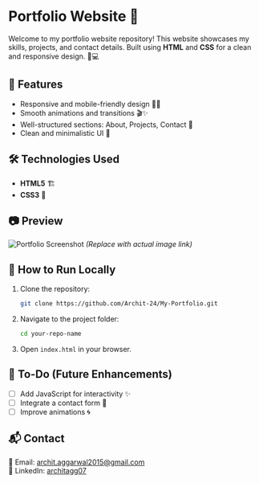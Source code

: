 # Portfolio Website 🚀

Welcome to my portfolio website repository! This website showcases my skills, projects, and contact details. Built using **HTML** and **CSS** for a clean and responsive design. 🎨💻

## 🌟 Features
- Responsive and mobile-friendly design 📱💡
- Smooth animations and transitions 🎬✨
- Well-structured sections: About, Projects, Contact 📌
- Clean and minimalistic UI 🎨

## 🛠️ Technologies Used
- **HTML5** 🏗️
- **CSS3** 🎨

## 📷 Preview
![Portfolio Screenshot](link-to-screenshot.png) *(Replace with actual image link)*

## 🚀 How to Run Locally
1. Clone the repository:
   ```bash
   git clone https://github.com/Archit-24/My-Portfolio.git
   ```
2. Navigate to the project folder:
   ```bash
   cd your-repo-name
   ```
3. Open `index.html` in your browser.

## 📌 To-Do (Future Enhancements)
- [ ] Add JavaScript for interactivity ✨
- [ ] Integrate a contact form 📧
- [ ] Improve animations 🌀

## 📬 Contact
📧 Email: archit.aggarwal2015@gmail.com  
🔗 LinkedIn: [architagg07](https://www.linkedin.com/in/architagg07/)  
